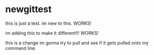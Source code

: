 # newgittest
this is just a test. im new to this. WORKS!

im adding this to make it different!!! WORKS!

this is a change im gonna try to pull and see if it gets pulled onto my command line.

